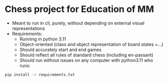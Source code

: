 # Chess project for Education of MM

- Meant to run in cli, purely, without depending on external visual representations
- Requirements:
  - Running in python 3.11
  - Object-oriented (class and object representation of board states +...)
  - Should accurately start and end games
  - Should reflect all rules of standard chess (including en-passant)
  - Should run without issues on any computer with python3.11 who runs:

```bash
pip install -r requirements.txt
```